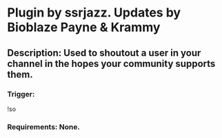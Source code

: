 # Plugin by ssrjazz. Updates by Bioblaze Payne & Krammy

## Description: Used to shoutout a user in your channel in the hopes your community supports them.

### Trigger:
!so

### Requirements: None.